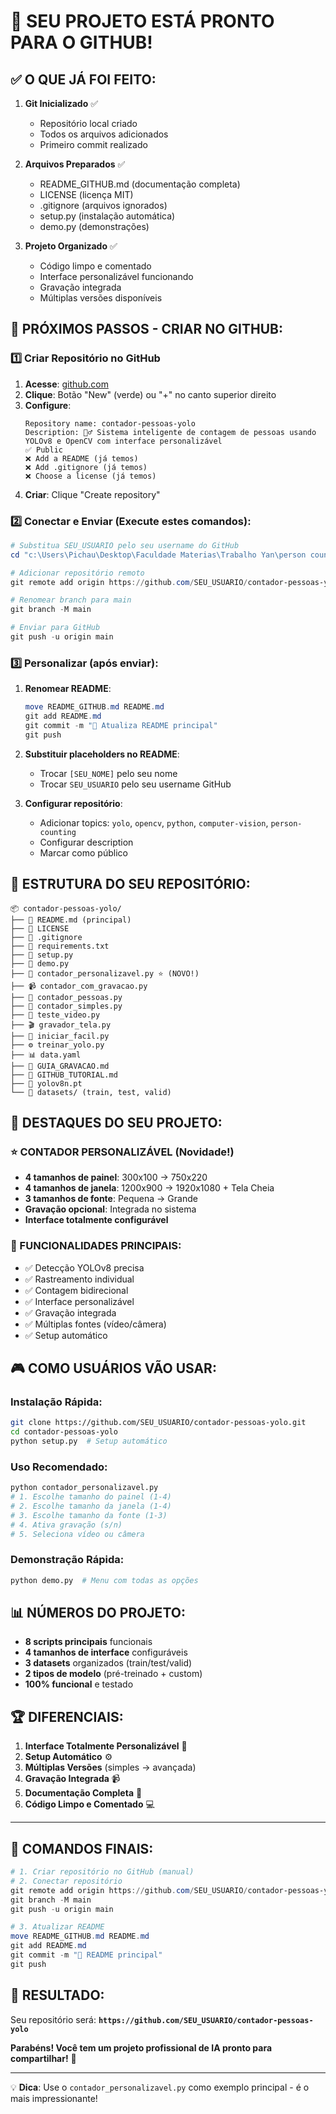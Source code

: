 # 🎉 SEU PROJETO ESTÁ PRONTO PARA O GITHUB!

## ✅ O QUE JÁ FOI FEITO:

1. **Git Inicializado** ✅
   - Repositório local criado
   - Todos os arquivos adicionados
   - Primeiro commit realizado

2. **Arquivos Preparados** ✅
   - README_GITHUB.md (documentação completa)
   - LICENSE (licença MIT)
   - .gitignore (arquivos ignorados)
   - setup.py (instalação automática)
   - demo.py (demonstrações)

3. **Projeto Organizado** ✅
   - Código limpo e comentado
   - Interface personalizável funcionando
   - Gravação integrada
   - Múltiplas versões disponíveis

## 🚀 PRÓXIMOS PASSOS - CRIAR NO GITHUB:

### 1️⃣ Criar Repositório no GitHub

1. **Acesse**: [github.com](https://github.com)
2. **Clique**: Botão "New" (verde) ou "+" no canto superior direito
3. **Configure**:
   ```
   Repository name: contador-pessoas-yolo
   Description: 🚶‍♂️ Sistema inteligente de contagem de pessoas usando YOLOv8 e OpenCV com interface personalizável
   ✅ Public
   ❌ Add a README (já temos)
   ❌ Add .gitignore (já temos)  
   ❌ Choose a license (já temos)
   ```
4. **Criar**: Clique "Create repository"

### 2️⃣ Conectar e Enviar (Execute estes comandos):

```powershell
# Substitua SEU_USUARIO pelo seu username do GitHub
cd "c:\Users\Pichau\Desktop\Faculdade Materias\Trabalho Yan\person counting.v1i.yolov8"

# Adicionar repositório remoto
git remote add origin https://github.com/SEU_USUARIO/contador-pessoas-yolo.git

# Renomear branch para main
git branch -M main

# Enviar para GitHub
git push -u origin main
```

### 3️⃣ Personalizar (após enviar):

1. **Renomear README**:
   ```powershell
   move README_GITHUB.md README.md
   git add README.md
   git commit -m "📖 Atualiza README principal"
   git push
   ```

2. **Substituir placeholders no README**:
   - Trocar `[SEU_NOME]` pelo seu nome
   - Trocar `SEU_USUARIO` pelo seu username GitHub

3. **Configurar repositório**:
   - Adicionar topics: `yolo`, `opencv`, `python`, `computer-vision`, `person-counting`
   - Configurar description
   - Marcar como público

## 📁 ESTRUTURA DO SEU REPOSITÓRIO:

```
📦 contador-pessoas-yolo/
├── 📄 README.md (principal)
├── 📄 LICENSE
├── 📄 .gitignore
├── 📄 requirements.txt
├── 📄 setup.py
├── 📄 demo.py
├── 🎨 contador_personalizavel.py ⭐ (NOVO!)
├── 📹 contador_com_gravacao.py
├── 🎯 contador_pessoas.py
├── 🎯 contador_simples.py
├── 🧪 teste_video.py
├── 🎬 gravador_tela.py
├── 🏃 iniciar_facil.py
├── ⚙️ treinar_yolo.py
├── 📊 data.yaml
├── 📖 GUIA_GRAVACAO.md
├── 📖 GITHUB_TUTORIAL.md
├── 🤖 yolov8n.pt
└── 📂 datasets/ (train, test, valid)
```

## 🎯 DESTAQUES DO SEU PROJETO:

### ⭐ CONTADOR PERSONALIZÁVEL (Novidade!)
- **4 tamanhos de painel**: 300x100 → 750x220
- **4 tamanhos de janela**: 1200x900 → 1920x1080 + Tela Cheia
- **3 tamanhos de fonte**: Pequena → Grande
- **Gravação opcional**: Integrada no sistema
- **Interface totalmente configurável**

### 🚀 FUNCIONALIDADES PRINCIPAIS:
- ✅ Detecção YOLOv8 precisa
- ✅ Rastreamento individual
- ✅ Contagem bidirecional
- ✅ Interface personalizável
- ✅ Gravação integrada
- ✅ Múltiplas fontes (vídeo/câmera)
- ✅ Setup automático

## 🎮 COMO USUÁRIOS VÃO USAR:

### Instalação Rápida:
```bash
git clone https://github.com/SEU_USUARIO/contador-pessoas-yolo.git
cd contador-pessoas-yolo
python setup.py  # Setup automático
```

### Uso Recomendado:
```bash
python contador_personalizavel.py
# 1. Escolhe tamanho do painel (1-4)
# 2. Escolhe tamanho da janela (1-4)  
# 3. Escolhe tamanho da fonte (1-3)
# 4. Ativa gravação (s/n)
# 5. Seleciona vídeo ou câmera
```

### Demonstração Rápida:
```bash
python demo.py  # Menu com todas as opções
```

## 📊 NÚMEROS DO PROJETO:

- **8 scripts principais** funcionais
- **4 tamanhos de interface** configuráveis
- **3 datasets** organizados (train/test/valid)
- **2 tipos de modelo** (pré-treinado + custom)
- **100% funcional** e testado

## 🏆 DIFERENCIAIS:

1. **Interface Totalmente Personalizável** 🎨
2. **Setup Automático** ⚙️
3. **Múltiplas Versões** (simples → avançada)
4. **Gravação Integrada** 📹
5. **Documentação Completa** 📖
6. **Código Limpo e Comentado** 💻

---

## 🎯 COMANDOS FINAIS:

```powershell
# 1. Criar repositório no GitHub (manual)
# 2. Conectar repositório
git remote add origin https://github.com/SEU_USUARIO/contador-pessoas-yolo.git
git branch -M main
git push -u origin main

# 3. Atualizar README
move README_GITHUB.md README.md
git add README.md
git commit -m "📖 README principal"
git push
```

## 🎉 RESULTADO:

Seu repositório será: **`https://github.com/SEU_USUARIO/contador-pessoas-yolo`**

**Parabéns! Você tem um projeto profissional de IA pronto para compartilhar!** 🚀

---

💡 **Dica**: Use o `contador_personalizavel.py` como exemplo principal - é o mais impressionante!
